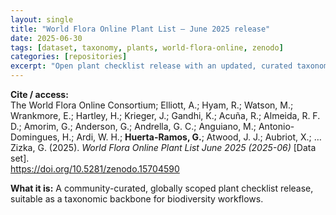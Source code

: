 ```yaml
---
layout: single
title: "World Flora Online Plant List — June 2025 release"
date: 2025-06-30
tags: [dataset, taxonomy, plants, world-flora-online, zenodo]
categories: [repositories]
excerpt: "Open plant checklist release with an updated, curated taxonomic backbone from the WFO Consortium."
---
```


**Cite / access:**  
The World Flora Online Consortium; Elliott, A.; Hyam, R.; Watson, M.; Wrankmore, E.; Hartley, H.; Krieger, J.; Gandhi, K.; Acuña, R.; Almeida, R. F. D.; Amorim, G.; Anderson, G.; Andrella, G. C.; Anguiano, M.; Antonio-Domingues, H.; Ardi, W. H.; **Huerta-Ramos, G.**; Atwood, J. J.; Aubriot, X.; … Zizka, G. (2025). *World Flora Online Plant List June 2025 (2025-06)* [Data set].  
<a href="https://doi.org/10.5281/zenodo.15704590" target="_blank" rel="noopener">https://doi.org/10.5281/zenodo.15704590</a>

**What it is:** A community-curated, globally scoped plant checklist release, suitable as a taxonomic backbone for biodiversity workflows.
